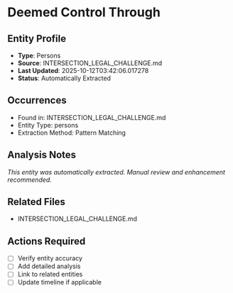# Deemed Control Through

## Entity Profile
- **Type**: Persons
- **Source**: INTERSECTION_LEGAL_CHALLENGE.md
- **Last Updated**: 2025-10-12T03:42:06.017278
- **Status**: Automatically Extracted

## Occurrences
- Found in: INTERSECTION_LEGAL_CHALLENGE.md
- Entity Type: persons
- Extraction Method: Pattern Matching

## Analysis Notes
*This entity was automatically extracted. Manual review and enhancement recommended.*

## Related Files
- INTERSECTION_LEGAL_CHALLENGE.md

## Actions Required
- [ ] Verify entity accuracy
- [ ] Add detailed analysis
- [ ] Link to related entities
- [ ] Update timeline if applicable

